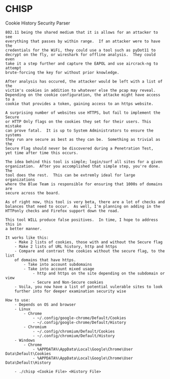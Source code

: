 # CHISP
Cookie History Security Parser

    802.11 being the shared medium that it is allows for an attacker to see 
    everything that passes by within range.  If an attacker were to have the 
    credentials for the WiFi, they could use a tool such as pyDot11 to 
    decrypt on the fly, or wireshark for offline analysis.  They could even
    take it a step further and capture the EAPOL and use aircrack-ng to attempt
    brute-forcing the key for without prior knowledge.
    
    After analysis has occured, the attacker would be left with a list of the
    victim's cookies in addition to whatever else the pcap may reveal.
    Depending on the cookie configuration, the attacke might have access to a 
    cookie that provides a token, gaining access to an https website.
    
    A surprising number of websites use HTTPS, but fail to implement the Secure
    or HTTP Only flags on the cookies they set for their users. This mistake
    can prove fatal.  It is up to System Administrators to ensure the systems
    they run are secure as best as they can be.  Something as trivial as the
    Secure Flag should never be discovered during a Penetration Test, 
    yet time after time this occurs.
    
    The idea behind this tool is simple; login/surf all sites for a given
    organization.  After you accomplished that simple step, you're done.  The
    tool does the rest.  This can be extremly ideal for large organizations
    where the Blue Team is responsible for ensuring that 1000s of domains are
    secure across the board.
    
    As of right now, this tool is very beta, there are a lot of checks and
    balances that need to occur.  As well, I'm planning on adding in the
    HTTPonly checks and Firefox support down the road.  
    
    This tool WILL produce false positives.  In time, I hope to address this in
    a better manner.
    
    It works like this:
        - Make 2 lists of cookies, those with and without the Secure flag
        - Make 2 lists of URL history, http and https
        - Compare and contrast the cookies without the secure flag, to the list
        of domains that have https.
            - Take into account subdomains
            - Take into account mixed usage
                - http and https on the site depending on the subdomain or view
                - Secure and Non-Secure cookies
        - Voila, you now have a list of potential vulerable sites to look
        further into for deeper examination security wise

    How to use:
        - Depends on OS and browser
        - Linux
            - Chrome
                - ~/.config/google-chrome/Default/Cookies
                - ~/.config/google-chrome/Default/History
            - Chromium
                - ~/.config/chromium/Default/Cookies
                - ~/.config/chromium/Default/History
        - Windows
            - Chrome
                - %APPDATA%\AppData\Local\Google\Chrome\User Data\Default\Cookies
                - %APPDATA%\AppData\Local\Google\Chrome\User Data\Default\History

        - ./chisp <Cookie File> <History File>
